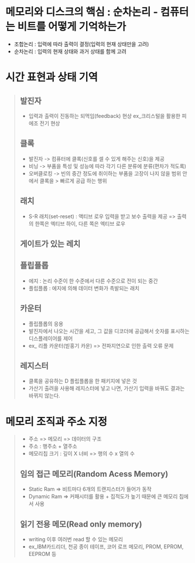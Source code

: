메모리와 디스크의 핵심 : 순차논리 - 컴퓨터는 비트를 어떻게 기억하는가
========
- 조합논리 : 입력에 따라 출력이 결정(입력의 현재 상태만을 고려)
- 순차논리 : 입력의 현재 상태와 과거 상태를 함께 고려
# 시간 표현과 상태 기역
> ## 발진자
> - 입력과 출력이 진동하는 되먹임(feedback) 현상 
> ex_크리스털을 활용한 피에조 전기 현상
> ## 클록
> - 발진자 -> 컴퓨터에 클록(신호를 셀 수 있게 해주는 신호)을 제공
> - 비닝 -> 부품을 특성 및 성능에 따라 각기 다른 분류에 분류(편차가 적도록) 
> - 오버클로킹 -> 빈의 중간 정도에 취이하는 부품을 고장이 나지 않을 범위 안에서 클록을 > 빠르게 공급 하는 행위
> ## 래치
> - S-R 래치(set-reset) : 액티브 로우 입력을 받고 보수 출력을 제공 => 출력의 한쪽은 엑티브 하이, 다른 쪽은 엑티브 로우
> ## 게이트가 있는 레치
> ## 플립플롭
> - 에지 : 논리 수준이 한 수준에서 다른 수준으로 전이 되는 중간
> - 플립플롭 : 에지에 의해 데이터 변화가 촉발되는 래치 
> ## 카운터
> - 플립플롭의 응용
> - 발진자에서 나오는 시간을 세고, 그 값을 디코더에 공급해서 숫자를 표시하는 디스플레이어를 제어 
> - ex_ 리플 카운터(빋홍기 카운) => 전파지연으로 인한 출력 오류 문제
> ## 레지스터
> - 클록을 공유하는 D 플립플롭을 한 패키지에 넣은 것
> - 가산기 출려을 사용해 레지스터에 넣고 나면, 가산기 입력을 바꿔도 결과는 바뀌지 않는다.
# 메모리 조직과 주소 지정
> - 주소 => 메모리 => 데이터의 구조
> - 주소 : 행주소 + 열주소 
> - 메모리칩 크기 : 깊이 X 너비 => 행의 수 x 열의 수
> ## 임의 접근 메모리(Random Acess Memory)
> - Static Ram => 비트마다 6개의 트랜지스터가 들어가 동작
> - Dynamic Ram => 커패시터를 활용 + 집적도가 높기 때문에 큰 메모리 칩에서 사용
> ## 읽기 전용 메모(Read only memory)
> - writing 이후 여러번 read 할 수 있는 메모리
> - ex_IBM카드리더, 천공 종이 테이프, 코어 로프 메모리, PROM, EPROM, EEPROM 등
> 
